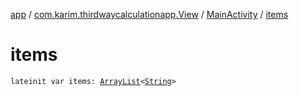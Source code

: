 [app](../../index.md) / [com.karim.thirdwaycalculationapp.View](../index.md) / [MainActivity](index.md) / [items](./items.md)

# items

`lateinit var items: `[`ArrayList`](https://kotlinlang.org/api/latest/jvm/stdlib/kotlin.collections/-array-list/index.html)`<`[`String`](https://kotlinlang.org/api/latest/jvm/stdlib/kotlin/-string/index.html)`>`